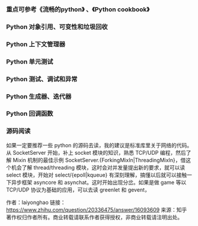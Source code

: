 

### 重点可参考《流畅的python》 、《Python cookbook》

### Python 对象引用、可变性和垃圾回收

### Python 上下文管理器

### Python 单元测试

### Python 测试、调试和异常

### Python 生成器、迭代器

### Python 回调函数

### 源码阅读

如果一定要推荐一些 python 的源码去读，我的建议是标准库里关于网络的代码。从 SocketServer 开始，补上 socket 模块的知识，熟悉 TCP/UDP 编程，然后了解 Mixin 机制的最佳示例 SocketServer.{ForkingMixIn|ThreadingMixIn}，借这个机会了解 thread/threading 模块，这时会对并发量提出新的要求，就可以读 select 模块，开始对 select/{epoll|kqueue} 有深刻理解，搞懂以后就可以接触一下异步框架 asyncore 和 asynchat。这时开始出现分岔。如果是做 game 等以 TCP/UDP 协议为基础的应用，可以去读 greenlet 和 gevent，



作者：laiyonghao
链接：https://www.zhihu.com/question/20336475/answer/16093609
来源：知乎
著作权归作者所有。商业转载请联系作者获得授权，非商业转载请注明出处。